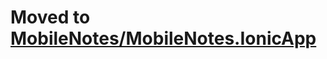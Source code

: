 # Moved to [MobileNotes/MobileNotes.IonicApp](https://github.com/scale-tone/linq2dynamodb/tree/master/Samples/MobileNotes/MobileNotes.IonicApp)
